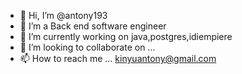 - 👋 Hi, I’m @antony193
- 👀 I’m a Back end software engineer
- 🌱 I’m currently working on java,postgres,idiempiere
- 💞️ I’m looking to collaborate on ...
- 📫 How to reach me ... kinyuantony@gmail.com

<!---
antony193/antony193 is a ✨ special ✨ repository because its `README.md` (this file) appears on your GitHub profile.
You can click the Preview link to take a look at your changes.
--->
